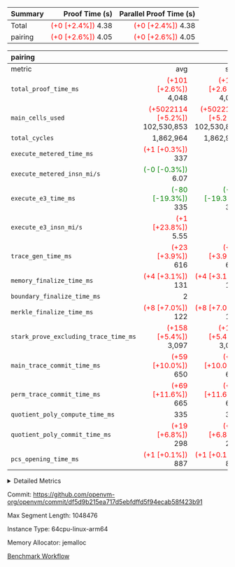 | Summary | Proof Time (s) | Parallel Proof Time (s) |
|:---|---:|---:|
| Total | <span style='color: red'>(+0 [+2.4%])</span> 4.38 | <span style='color: red'>(+0 [+2.4%])</span> 4.38 |
| pairing | <span style='color: red'>(+0 [+2.6%])</span> 4.05 | <span style='color: red'>(+0 [+2.6%])</span> 4.05 |


| pairing |||||
|:---|---:|---:|---:|---:|
|metric|avg|sum|max|min|
| `total_proof_time_ms ` | <span style='color: red'>(+101 [+2.6%])</span> 4,048 | <span style='color: red'>(+101 [+2.6%])</span> 4,048 | <span style='color: red'>(+101 [+2.6%])</span> 4,048 | <span style='color: red'>(+101 [+2.6%])</span> 4,048 |
| `main_cells_used     ` | <span style='color: red'>(+5022114 [+5.2%])</span> 102,530,853 | <span style='color: red'>(+5022114 [+5.2%])</span> 102,530,853 | <span style='color: red'>(+5022114 [+5.2%])</span> 102,530,853 | <span style='color: red'>(+5022114 [+5.2%])</span> 102,530,853 |
| `total_cycles        ` |  1,862,964 |  1,862,964 |  1,862,964 |  1,862,964 |
| `execute_metered_time_ms` | <span style='color: red'>(+1 [+0.3%])</span> 337 | -          | -          | -          |
| `execute_metered_insn_mi/s` | <span style='color: green'>(-0 [-0.3%])</span> 6.07 | -          | <span style='color: green'>(-0 [-0.3%])</span> 6.07 | <span style='color: green'>(-0 [-0.3%])</span> 6.07 |
| `execute_e3_time_ms  ` | <span style='color: green'>(-80 [-19.3%])</span> 335 | <span style='color: green'>(-80 [-19.3%])</span> 335 | <span style='color: green'>(-80 [-19.3%])</span> 335 | <span style='color: green'>(-80 [-19.3%])</span> 335 |
| `execute_e3_insn_mi/s` | <span style='color: red'>(+1 [+23.8%])</span> 5.55 | -          | <span style='color: red'>(+1 [+23.8%])</span> 5.55 | <span style='color: red'>(+1 [+23.8%])</span> 5.55 |
| `trace_gen_time_ms   ` | <span style='color: red'>(+23 [+3.9%])</span> 616 | <span style='color: red'>(+23 [+3.9%])</span> 616 | <span style='color: red'>(+23 [+3.9%])</span> 616 | <span style='color: red'>(+23 [+3.9%])</span> 616 |
| `memory_finalize_time_ms` | <span style='color: red'>(+4 [+3.1%])</span> 131 | <span style='color: red'>(+4 [+3.1%])</span> 131 | <span style='color: red'>(+4 [+3.1%])</span> 131 | <span style='color: red'>(+4 [+3.1%])</span> 131 |
| `boundary_finalize_time_ms` |  2 |  2 |  2 |  2 |
| `merkle_finalize_time_ms` | <span style='color: red'>(+8 [+7.0%])</span> 122 | <span style='color: red'>(+8 [+7.0%])</span> 122 | <span style='color: red'>(+8 [+7.0%])</span> 122 | <span style='color: red'>(+8 [+7.0%])</span> 122 |
| `stark_prove_excluding_trace_time_ms` | <span style='color: red'>(+158 [+5.4%])</span> 3,097 | <span style='color: red'>(+158 [+5.4%])</span> 3,097 | <span style='color: red'>(+158 [+5.4%])</span> 3,097 | <span style='color: red'>(+158 [+5.4%])</span> 3,097 |
| `main_trace_commit_time_ms` | <span style='color: red'>(+59 [+10.0%])</span> 650 | <span style='color: red'>(+59 [+10.0%])</span> 650 | <span style='color: red'>(+59 [+10.0%])</span> 650 | <span style='color: red'>(+59 [+10.0%])</span> 650 |
| `perm_trace_commit_time_ms` | <span style='color: red'>(+69 [+11.6%])</span> 665 | <span style='color: red'>(+69 [+11.6%])</span> 665 | <span style='color: red'>(+69 [+11.6%])</span> 665 | <span style='color: red'>(+69 [+11.6%])</span> 665 |
| `quotient_poly_compute_time_ms` |  335 |  335 |  335 |  335 |
| `quotient_poly_commit_time_ms` | <span style='color: red'>(+19 [+6.8%])</span> 298 | <span style='color: red'>(+19 [+6.8%])</span> 298 | <span style='color: red'>(+19 [+6.8%])</span> 298 | <span style='color: red'>(+19 [+6.8%])</span> 298 |
| `pcs_opening_time_ms ` | <span style='color: red'>(+1 [+0.1%])</span> 887 | <span style='color: red'>(+1 [+0.1%])</span> 887 | <span style='color: red'>(+1 [+0.1%])</span> 887 | <span style='color: red'>(+1 [+0.1%])</span> 887 |



<details>
<summary>Detailed Metrics</summary>

|  | keygen_time_ms | commit_exe_time_ms | app proof_time_ms |
| --- | --- | --- |
|  | 1,098 | 10 | 8,676 | 

| group | num_segments | memory_to_vec_partition_time_ms | insns | fri.log_blowup | execute_segment_time_ms | execute_metered_time_ms | execute_metered_insn_mi/s |
| --- | --- | --- | --- | --- | --- | --- | --- |
| pairing | 1 | 23 | 1,862,965 | 1 | 7,898 | 337 | 6.07 | 

| group | air_name | quotient_deg | interactions | constraints |
| --- | --- | --- | --- | --- |
| pairing | AccessAdapterAir<16> | 2 | 5 | 12 | 
| pairing | AccessAdapterAir<2> | 2 | 5 | 12 | 
| pairing | AccessAdapterAir<32> | 2 | 5 | 12 | 
| pairing | AccessAdapterAir<4> | 2 | 5 | 12 | 
| pairing | AccessAdapterAir<8> | 2 | 5 | 12 | 
| pairing | BitwiseOperationLookupAir<8> | 2 | 2 | 4 | 
| pairing | KeccakVmAir | 2 | 321 | 4,513 | 
| pairing | MemoryMerkleAir<8> | 2 | 4 | 39 | 
| pairing | PersistentBoundaryAir<8> | 2 | 3 | 7 | 
| pairing | PhantomAir | 2 | 3 | 5 | 
| pairing | Poseidon2PeripheryAir<BabyBearParameters>, 1> | 2 | 1 | 286 | 
| pairing | ProgramAir | 1 | 1 | 4 | 
| pairing | RangeTupleCheckerAir<2> | 1 | 1 | 4 | 
| pairing | Rv32HintStoreAir | 2 | 18 | 28 | 
| pairing | VariableRangeCheckerAir | 1 | 1 | 4 | 
| pairing | VmAirWrapper<Rv32BaseAluAdapterAir, BaseAluCoreAir<4, 8> | 2 | 20 | 37 | 
| pairing | VmAirWrapper<Rv32BaseAluAdapterAir, LessThanCoreAir<4, 8> | 2 | 18 | 40 | 
| pairing | VmAirWrapper<Rv32BaseAluAdapterAir, ShiftCoreAir<4, 8> | 2 | 24 | 91 | 
| pairing | VmAirWrapper<Rv32BranchAdapterAir, BranchEqualCoreAir<4> | 2 | 11 | 20 | 
| pairing | VmAirWrapper<Rv32BranchAdapterAir, BranchLessThanCoreAir<4, 8> | 2 | 13 | 35 | 
| pairing | VmAirWrapper<Rv32CondRdWriteAdapterAir, Rv32JalLuiCoreAir> | 2 | 10 | 18 | 
| pairing | VmAirWrapper<Rv32IsEqualModAdapterAir<2, 1, 32, 32>, ModularIsEqualCoreAir<32, 4, 8> | 2 | 25 | 225 | 
| pairing | VmAirWrapper<Rv32JalrAdapterAir, Rv32JalrCoreAir> | 2 | 16 | 20 | 
| pairing | VmAirWrapper<Rv32LoadStoreAdapterAir, LoadSignExtendCoreAir<4, 8> | 2 | 18 | 33 | 
| pairing | VmAirWrapper<Rv32LoadStoreAdapterAir, LoadStoreCoreAir<4> | 2 | 17 | 40 | 
| pairing | VmAirWrapper<Rv32MultAdapterAir, DivRemCoreAir<4, 8> | 2 | 25 | 84 | 
| pairing | VmAirWrapper<Rv32MultAdapterAir, MulHCoreAir<4, 8> | 2 | 24 | 31 | 
| pairing | VmAirWrapper<Rv32MultAdapterAir, MultiplicationCoreAir<4, 8> | 2 | 19 | 19 | 
| pairing | VmAirWrapper<Rv32RdWriteAdapterAir, Rv32AuipcCoreAir> | 2 | 12 | 14 | 
| pairing | VmAirWrapper<Rv32VecHeapAdapterAir<1, 2, 2, 32, 32>, FieldExpressionCoreAir> | 2 | 415 | 480 | 
| pairing | VmAirWrapper<Rv32VecHeapAdapterAir<2, 1, 1, 32, 32>, FieldExpressionCoreAir> | 2 | 158 | 190 | 
| pairing | VmAirWrapper<Rv32VecHeapAdapterAir<2, 2, 2, 32, 32>, FieldExpressionCoreAir> | 2 | 428 | 457 | 
| pairing | VmConnectorAir | 2 | 5 | 11 | 

| group | air_name | segment | rows | prep_cols | perm_cols | main_cols | cells |
| --- | --- | --- | --- | --- | --- | --- | --- |
| pairing | AccessAdapterAir<16> | 0 | 262,144 |  | 16 | 25 | 10,747,904 | 
| pairing | AccessAdapterAir<32> | 0 | 131,072 |  | 16 | 41 | 7,471,104 | 
| pairing | AccessAdapterAir<8> | 0 | 524,288 |  | 16 | 17 | 17,301,504 | 
| pairing | BitwiseOperationLookupAir<8> | 0 | 65,536 | 3 | 8 | 2 | 655,360 | 
| pairing | MemoryMerkleAir<8> | 0 | 32,768 |  | 16 | 32 | 1,572,864 | 
| pairing | PersistentBoundaryAir<8> | 0 | 32,768 |  | 12 | 20 | 1,048,576 | 
| pairing | PhantomAir | 0 | 1 |  | 12 | 6 | 18 | 
| pairing | Poseidon2PeripheryAir<BabyBearParameters>, 1> | 0 | 32,768 |  | 8 | 300 | 10,092,544 | 
| pairing | ProgramAir | 0 | 32,768 |  | 8 | 10 | 589,824 | 
| pairing | RangeTupleCheckerAir<2> | 0 | 524,288 | 2 | 8 | 1 | 4,718,592 | 
| pairing | Rv32HintStoreAir | 0 | 256 |  | 44 | 32 | 19,456 | 
| pairing | VariableRangeCheckerAir | 0 | 262,144 | 2 | 8 | 1 | 2,359,296 | 
| pairing | VmAirWrapper<Rv32BaseAluAdapterAir, BaseAluCoreAir<4, 8> | 0 | 1,048,576 |  | 52 | 36 | 92,274,688 | 
| pairing | VmAirWrapper<Rv32BaseAluAdapterAir, LessThanCoreAir<4, 8> | 0 | 65,536 |  | 40 | 37 | 5,046,272 | 
| pairing | VmAirWrapper<Rv32BaseAluAdapterAir, ShiftCoreAir<4, 8> | 0 | 2,048 |  | 52 | 53 | 215,040 | 
| pairing | VmAirWrapper<Rv32BranchAdapterAir, BranchEqualCoreAir<4> | 0 | 262,144 |  | 28 | 26 | 14,155,776 | 
| pairing | VmAirWrapper<Rv32BranchAdapterAir, BranchLessThanCoreAir<4, 8> | 0 | 131,072 |  | 32 | 32 | 8,388,608 | 
| pairing | VmAirWrapper<Rv32CondRdWriteAdapterAir, Rv32JalLuiCoreAir> | 0 | 8,192 |  | 28 | 18 | 376,832 | 
| pairing | VmAirWrapper<Rv32IsEqualModAdapterAir<2, 1, 32, 32>, ModularIsEqualCoreAir<32, 4, 8> | 0 | 32 |  | 56 | 166 | 7,104 | 
| pairing | VmAirWrapper<Rv32JalrAdapterAir, Rv32JalrCoreAir> | 0 | 65,536 |  | 36 | 28 | 4,194,304 | 
| pairing | VmAirWrapper<Rv32LoadStoreAdapterAir, LoadStoreCoreAir<4> | 0 | 1,048,576 |  | 52 | 41 | 97,517,568 | 
| pairing | VmAirWrapper<Rv32MultAdapterAir, MulHCoreAir<4, 8> | 0 | 256 |  | 72 | 39 | 28,416 | 
| pairing | VmAirWrapper<Rv32MultAdapterAir, MultiplicationCoreAir<4, 8> | 0 | 512 |  | 52 | 31 | 42,496 | 
| pairing | VmAirWrapper<Rv32RdWriteAdapterAir, Rv32AuipcCoreAir> | 0 | 32,768 |  | 28 | 20 | 1,572,864 | 
| pairing | VmAirWrapper<Rv32VecHeapAdapterAir<2, 1, 1, 32, 32>, FieldExpressionCoreAir> | 0 | 1,024 |  | 320 | 263 | 596,992 | 
| pairing | VmAirWrapper<Rv32VecHeapAdapterAir<2, 2, 2, 32, 32>, FieldExpressionCoreAir> | 0 | 16,384 |  | 604 | 497 | 18,038,784 | 
| pairing | VmConnectorAir | 0 | 2 | 1 | 16 | 5 | 42 | 

| group | segment | trace_gen_time_ms | total_proof_time_ms | total_cycles | total_cells | stark_prove_excluding_trace_time_ms | quotient_poly_compute_time_ms | quotient_poly_commit_time_ms | prove_segment_time_ms | perm_trace_commit_time_ms | pcs_opening_time_ms | merkle_finalize_time_ms | memory_to_vec_partition_time_ms | memory_finalize_time_ms | main_trace_commit_time_ms | main_cells_used | insns | generate_perm_trace_time_ms_time_ms | execute_e3_time_ms | execute_e3_insn_mi/s | boundary_finalize_time_ms |
| --- | --- | --- | --- | --- | --- | --- | --- | --- | --- | --- | --- | --- | --- | --- | --- | --- | --- | --- | --- | --- | --- |
| pairing | 0 | 616 | 4,048 | 1,862,964 | 304,931,516 | 3,097 | 335 | 298 | 3,601 | 665 | 887 | 122 | 24 | 131 | 650 | 102,530,853 | 1,862,965 | 253 | 335 | 5.55 | 2 | 

| group | segment | trace_height_constraint | weighted_sum | threshold |
| --- | --- | --- | --- | --- |
| pairing | 0 | 0 | 5,382,342 | 2,013,265,921 | 
| pairing | 0 | 1 | 18,152,512 | 2,013,265,921 | 
| pairing | 0 | 2 | 2,691,171 | 2,013,265,921 | 
| pairing | 0 | 3 | 25,000,068 | 2,013,265,921 | 
| pairing | 0 | 4 | 131,072 | 2,013,265,921 | 
| pairing | 0 | 5 | 65,536 | 2,013,265,921 | 
| pairing | 0 | 6 | 6,016,192 | 2,013,265,921 | 
| pairing | 0 | 7 | 4,096 | 2,013,265,921 | 
| pairing | 0 | 8 | 58,426,029 | 2,013,265,921 | 

</details>


Commit: https://github.com/openvm-org/openvm/commit/df5d9b215ea717d5ebfdffd5f94ecab58f423b91

Max Segment Length: 1048476

Instance Type: 64cpu-linux-arm64

Memory Allocator: jemalloc

[Benchmark Workflow](https://github.com/openvm-org/openvm/actions/runs/16029205017)
